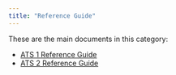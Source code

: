 ```yaml
---
title: "Reference Guide"
---
```


These are the main documents in this category:

* [ATS 1 Reference Guide](rg-version-1/rg-version-1)
* [ATS 2 Reference Guide](rg-version-2/rg-version-2)
